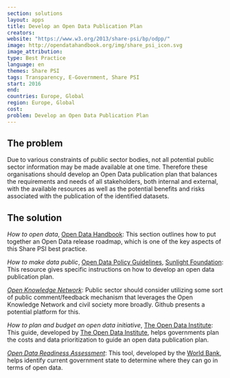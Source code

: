 ```yaml
---
section: solutions
layout: apps
title: Develop an Open Data Publication Plan
creators:
website: "https://www.w3.org/2013/share-psi/bp/odpp/"
image: http://opendatahandbook.org/img/share_psi_icon.svg
image_attribution:
type: Best Practice  
language: en
themes: Share PSI
tags: Transparency, E-Government, Share PSI
start: 2016
end:
countries: Europe, Global
region: Europe, Global
cost:
problem: Develop an Open Data Publication Plan
---
```


## The problem
Due to various constraints of public sector bodies, not all potential public sector information may be made available at one time. Therefore these organisations should develop an Open Data publication plan that balances the requirements and needs of all stakeholders, both internal and external, with the available resources as well as the potential benefits and risks associated with the publication of the identified datasets.

## The solution
_How to open data_, [Open Data Handbook](http://opendatahandbook.org/guide/en/how-to-open-up-data/): This section outlines how to put together an Open Data release roadmap, which is one of the key aspects of this Share PSI best practice.

_How to make data public_, [Open Data Policy Guidelines](http://sunlightfoundation.com/opendataguidelines/), [Sunlight Foundation](sunlightfoundation.com): This resource gives specific instructions on how to develop an open data publication plan.

[_Open Knowledge Network_](okfn.org/network): Public sector should consider utilizing some sort of public comment/feedback mechanism that leverages the Open Knowledge Network and civil society more broadly. Github presents a potential platform for this.

_How to plan and budget an open data initiative_, [The Open Data Institute](http://theodi.org/guides/how-to-plan-and-budget-an-open-data-initiative): This guide, developed by [The Open Data Institute](https://theodi.org/), helps governments plan the costs and data prioritization to guide an open data publication plan.

[_Open Data Readiness Assessment_](http://opendatatoolkit.worldbank.org/en/odra.html): This tool, developed by the [World Bank](http://www.worldbank.org/), helps identify current government state to determine where they can go in terms of open data.
